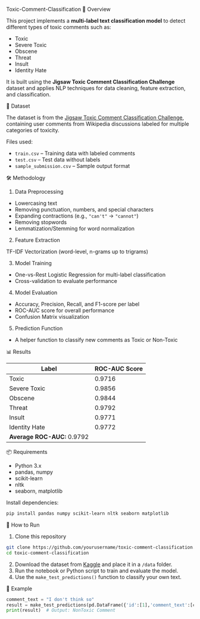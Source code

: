 Toxic-Comment-Classification
📌 Overview

This project implements a **multi-label text classification model** to detect different types of toxic comments such as:

* Toxic
* Severe Toxic
* Obscene
* Threat
* Insult
* Identity Hate

It is built using the **Jigsaw Toxic Comment Classification Challenge** dataset and applies NLP techniques for data cleaning, feature extraction, and classification.

📂 Dataset

The dataset is from the [Jigsaw Toxic Comment Classification Challenge](https://www.kaggle.com/c/jigsaw-toxic-comment-classification-challenge), containing user comments from Wikipedia discussions labeled for multiple categories of toxicity.

Files used:

* `train.csv` – Training data with labeled comments
* `test.csv` – Test data without labels
* `sample_submission.csv` – Sample output format

🛠️ Methodology

1. Data Preprocessing

* Lowercasing text
* Removing punctuation, numbers, and special characters
* Expanding contractions (e.g., `"can't"` → `"cannot"`)
* Removing stopwords
* Lemmatization/Stemming for word normalization

2. Feature Extraction

TF-IDF Vectorization (word-level, n-grams up to trigrams)

3. Model Training

* One-vs-Rest Logistic Regression for multi-label classification
* Cross-validation to evaluate performance

4. Model Evaluation

* Accuracy, Precision, Recall, and F1-score per label
* ROC-AUC score for overall performance
* Confusion Matrix visualization

5. Prediction Function

* A helper function to classify new comments as Toxic or Non-Toxic

📊 Results

| Label                       | ROC-AUC Score |
| --------------------------- | ------------- |
| Toxic                       | 0.9716        |
| Severe Toxic                | 0.9856        |
| Obscene                     | 0.9844        |
| Threat                      | 0.9792        |
| Insult                      | 0.9771        |
| Identity Hate               | 0.9772        |
| **Average ROC-AUC:** 0.9792 |               |


📦 Requirements

* Python 3.x
* pandas, numpy
* scikit-learn
* nltk
* seaborn, matplotlib

Install dependencies:

```bash
pip install pandas numpy scikit-learn nltk seaborn matplotlib
```

🚀 How to Run

1. Clone this repository

```bash
git clone https://github.com/yourusername/toxic-comment-classification.git
cd toxic-comment-classification
```

2. Download the dataset from [Kaggle](https://www.kaggle.com/c/jigsaw-toxic-comment-classification-challenge) and place it in a `/data` folder.
3. Run the notebook or Python script to train and evaluate the model.
4. Use the `make_test_predictions()` function to classify your own text.

📌 Example

```python
comment_text = "I don't think so"
result = make_test_predictions(pd.DataFrame({'id':[1],'comment_text':[comment_text]}), classifier)
print(result)  # Output: NonToxic Comment
```
